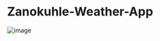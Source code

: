 # Zanokuhle-Weather-App


![image](https://user-images.githubusercontent.com/116715036/229036246-54c9277e-56e8-46c1-a683-d460c0c3021c.png)
